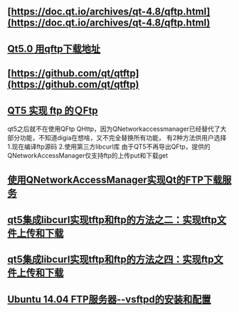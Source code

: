 ## [https://doc.qt.io/archives/qt-4.8/qftp.html](https://doc.qt.io/archives/qt-4.8/qftp.html)
## [Qt5.0 用qftp下载地址](http://qt.gitorious.org/qt/qtftp)
## [https://github.com/qt/qtftp](https://github.com/qt/qtftp)
## [QT5 实现 ftp 的ＱFtp](https://blog.csdn.net/ruoge2007/article/details/79032044)
qt5之后就不在使用QFtp QHttp，因为QNetworkaccessmanager已经替代了大部分功能，不知道digia在想啥，又不完全替换所有功能，
有2种方法供用户选择
 1.现在编译ftp源码 
2.使用第三方libcurl库
由于QT5不再导出QFtp，提供的QNetworkAccessManager仅支持ftp的上传put和下载get
## [使用QNetworkAccessManager实现Qt的FTP下载服务](https://www.cnblogs.com/jason1990/p/7830271.html)
## [qt5集成libcurl实现tftp和ftp的方法之二：实现tftp文件上传和下载](https://blog.csdn.net/xueyushenzhou/article/details/51952961)
## [qt5集成libcurl实现tftp和ftp的方法之四：实现ftp文件上传和下载](https://blog.csdn.net/xueyushenzhou/article/details/51956603)
## [Ubuntu 14.04 FTP服务器--vsftpd的安装和配置](http://jingyan.baidu.com/article/67508eb4d6c4fd9ccb1ce470.html)



